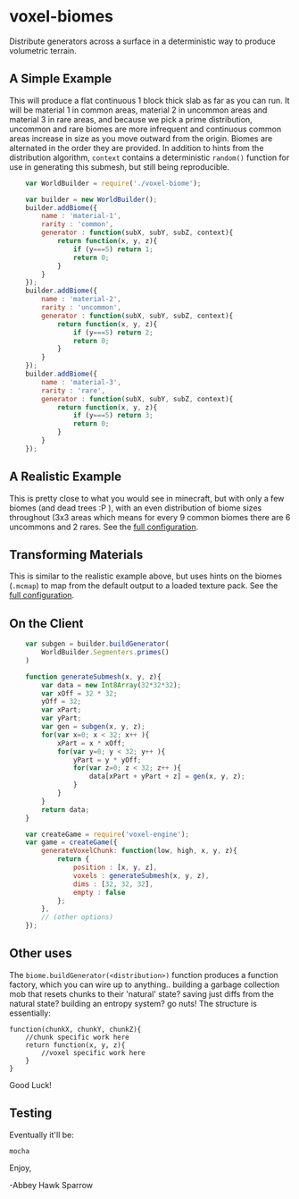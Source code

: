 voxel-biomes
============

Distribute generators across a surface in a deterministic way to produce volumetric terrain.

A Simple Example
----------------

This will produce a flat continuous 1 block thick slab as far as you can run. It will be material 1 in common areas, material 2 in uncommon areas and material 3 in rare areas, and because we pick a prime distribution, uncommon and rare biomes are more infrequent and continuous common areas increase in size as you move outward from the origin. Biomes are alternated in the order they are provided. In addition to hints from the distribution algorithm, `context` contains a deterministic `random()` function for use in generating this submesh, but still being reproducible.

```javascript
    var WorldBuilder = require('./voxel-biome');

    var builder = new WorldBuilder();
    builder.addBiome({
        name : 'material-1',
        rarity : 'common',
        generator : function(subX, subY, subZ, context){
            return function(x, y, z){
                if (y===5) return 1;
                return 0;
            }
        }
    });
    builder.addBiome({
        name : 'material-2',
        rarity : 'uncommon',
        generator : function(subX, subY, subZ, context){
            return function(x, y, z){
                if (y===5) return 2;
                return 0;
            }
        }
    });
    builder.addBiome({
        name : 'material-3',
        rarity : 'rare',
        generator : function(subX, subY, subZ, context){
            return function(x, y, z){
                if (y===5) return 3;
                return 0;
            }
        }
    });
```

A Realistic Example
-------------------
This is pretty close to what you would see in minecraft, but with only a few biomes (and dead trees :P ), with an even distribution of biome sizes throughout (3x3 areas which means for every 9 common biomes there are 6 uncommons and 2 rares. See the [full configuration](docs/realistic.md).

Transforming Materials
----------------------
This is similar to the realistic example above, but uses hints on the biomes (`.mcmap`) to map from the default output to a loaded texture pack. See the [full configuration](docs/transform-textures.md).

On the Client
-------------

```javascript
    var subgen = builder.buildGenerator(
        WorldBuilder.Segmenters.primes()
    )

    function generateSubmesh(x, y, z){
        var data = new Int8Array(32*32*32);
        var xOff = 32 * 32;
        yOff = 32;
        var xPart;
        var yPart;
        var gen = subgen(x, y, z);
        for(var x=0; x < 32; x++ ){
            xPart = x * xOff;
            for(var y=0; y < 32; y++ ){
                yPart = y * yOff;
                for(var z=0; z < 32; z++ ){
                    data[xPart + yPart + z] = gen(x, y, z);
                }
            }
        }
        return data;
    }

    var createGame = require('voxel-engine');
    var game = createGame({
        generateVoxelChunk: function(low, high, x, y, z){
            return {
                position : [x, y, z],
                voxels : generateSubmesh(x, y, z),
                dims : [32, 32, 32],
                empty : false
            };
        },
        // (other options)
    });
```

Other uses
----------

The `biome.buildGenerator(<distribution>)` function produces a function factory, which you can wire up to anything.. building a garbage collection mob that resets chunks to their 'natural' state? saving just diffs from the natural state? building an entropy system? go nuts! The structure is essentially:

    function(chunkX, chunkY, chunkZ){
        //chunk specific work here
        return function(x, y, z){
            //voxel specific work here
        }
    }

Good Luck!

Testing
-------
Eventually it'll be:

    mocha

Enjoy,

 -Abbey Hawk Sparrow
